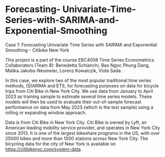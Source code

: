 # Forecasting- Univariate-Time-Series-with-SARIMA-and-Exponential-Smoothing
Case 1: Forecasting Univariate Time Series with SARIMA and Exponential Smoothing - Citibike New York

This project is a part of the course EBC4008 Time Series Econometrics. Collaborators (Team 8): Benedetta Schianchi, Bao Ngoc Phung Dang, Malika Jakobs-Neumeier, Lorenz Kowalczik, Viola Sada. 

In this case, we explore two of the most popular traditional time series methods, (S)ARIMA and ETS, for forecasting purposes on data for bicycle trips from Citi Bike in New York City. We use data from January to April 2023 as training sample to estimate several time series models. These models will then be used to evaluate their out-of-sample forecast performance on data from May 2023 (which is the test sample) using a rolling or expanding window approach.

Data is from Citi Bike in New York City. Citi Bike is owned by Lyft, an American leading mobility service provider, and operates in New York City since 2013. It is one of the largest bikeshare programs in the US, with over 25000 bikes and more than 1000 stations across New York City. The bicycling data for the city of New York is available on https://citibikenyc.com/system-data.
